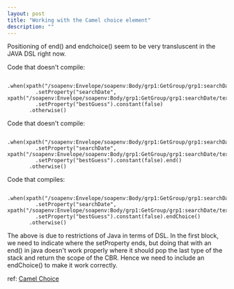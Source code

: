 ```yaml
---
layout: post
title: "Working with the Camel choice element"
description: ""
---
```


Positioning of end() and endchoice() seem to be very transluscent in the JAVA DSL right now.

Code that doesn't compile:
>
	  .when(xpath("/soapenv:Envelope/soapenv:Body/grp1:GetGroup/grp1:searchDate").namespaces(ns))
             .setProperty("searchDate", xpath("/soapenv:Envelope/soapenv:Body/grp1:GetGroup/grp1:searchDate/text()").namespaces(ns))
             .setProperty("bestGuess").constant(false)
           .otherwise()
		   
Code that doesn't compile:
>
	  .when(xpath("/soapenv:Envelope/soapenv:Body/grp1:GetGroup/grp1:searchDate").namespaces(ns))
             .setProperty("searchDate", xpath("/soapenv:Envelope/soapenv:Body/grp1:GetGroup/grp1:searchDate/text()").namespaces(ns))
             .setProperty("bestGuess").constant(false).end()
           .otherwise()
		   
Code that compiles:

>
	  .when(xpath("/soapenv:Envelope/soapenv:Body/grp1:GetGroup/grp1:searchDate").namespaces(ns))
             .setProperty("searchDate", xpath("/soapenv:Envelope/soapenv:Body/grp1:GetGroup/grp1:searchDate/text()").namespaces(ns))
             .setProperty("bestGuess").constant(false).endChoice()
           .otherwise()
		   
		   
The above is due to restrictions of Java in terms of DSL. In the first block, we need to indicate where the setProperty ends, but doing that with an end() in java doesn't work properly where it should pop the last type of the stack and return the scope of the CBR. Hence we need to include an endChoice() to make it work correctly.

ref: <a href="http://camel.apache.org/why-can-i-not-use-when-or-otherwise-in-a-java-camel-route.html">Camel Choice</a>